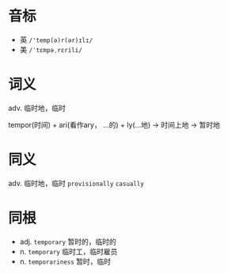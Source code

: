 # 音标

- 英 `/'temp(ə)r(ər)ɪlɪ/`
- 美 `/ˈtɛmpəˌrɛrili/`

# 词义

adv. 临时地，临时




tempor(时间) + ari(看作ary， …的) + ly(…地) → 时间上地 → 暂时地

# 同义

adv. 临时地，临时
`provisionally` `casually`

# 同根

- adj. `temporary` 暂时的，临时的
- n. `temporary` 临时工，临时雇员
- n. `temporariness` 暂时，临时

